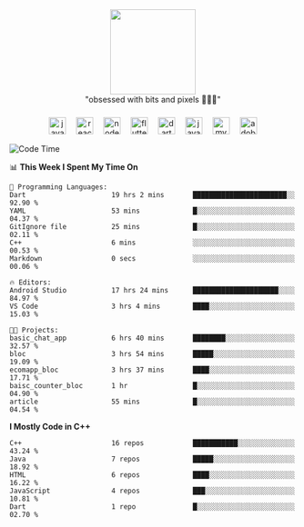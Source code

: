 


  <div align="center">
    
   <img src = "https://i.postimg.cc/W1R4TF4j/d6kpuve-c97567cf-518b-4b86-a271-5c89d88d22f7.gif"  width=150px height=150px />
 </div>

<div align="center">
  "obsessed with bits and pixels 🧑‍💻🎨"
</div>

  ###
<div align="center">
  <img src="https://cdn.jsdelivr.net/gh/devicons/devicon/icons/javascript/javascript-original.svg" height="30" alt="javascript logo"  />
  <img width="10" />
  <img src="https://cdn.jsdelivr.net/gh/devicons/devicon/icons/react/react-original.svg" height="30" alt="react logo"  />
  <img width="10" />
  <img src="https://cdn.jsdelivr.net/gh/devicons/devicon/icons/nodejs/nodejs-original.svg" height="30" alt="nodejs logo"  />
  <img width="10" />
  <img src="https://cdn.jsdelivr.net/gh/devicons/devicon/icons/flutter/flutter-original.svg" height="30" alt="flutter logo"  />
  <img width="10" />
  <img src="https://cdn.jsdelivr.net/gh/devicons/devicon/icons/dart/dart-original.svg" height="30" alt="dart logo"  />
  <img width="10" />
  <img src="https://cdn.jsdelivr.net/gh/devicons/devicon/icons/java/java-original.svg" height="30" alt="java logo"  />
  <img width="10" />
  <img src="https://skillicons.dev/icons?i=mysql" height="30" alt="mysql logo"  />
  <img width="10" />
  <img src="https://skillicons.dev/icons?i=pr" height="30" alt="adobepremierepro logo"  />
</div>




<!--START_SECTION:waka-->
![Code Time](http://img.shields.io/badge/Code%20Time-154%20hrs%2057%20mins-blue)

📊 **This Week I Spent My Time On** 

```text
💬 Programming Languages: 
Dart                     19 hrs 2 mins       ███████████████████████░░   92.90 % 
YAML                     53 mins             █░░░░░░░░░░░░░░░░░░░░░░░░   04.37 % 
GitIgnore file           25 mins             █░░░░░░░░░░░░░░░░░░░░░░░░   02.11 % 
C++                      6 mins              ░░░░░░░░░░░░░░░░░░░░░░░░░   00.53 % 
Markdown                 0 secs              ░░░░░░░░░░░░░░░░░░░░░░░░░   00.06 % 

🔥 Editors: 
Android Studio           17 hrs 24 mins      █████████████████████░░░░   84.97 % 
VS Code                  3 hrs 4 mins        ████░░░░░░░░░░░░░░░░░░░░░   15.03 % 

🐱‍💻 Projects: 
basic_chat_app           6 hrs 40 mins       ████████░░░░░░░░░░░░░░░░░   32.57 % 
bloc                     3 hrs 54 mins       █████░░░░░░░░░░░░░░░░░░░░   19.09 % 
ecomapp_bloc             3 hrs 37 mins       ████░░░░░░░░░░░░░░░░░░░░░   17.71 % 
baisc_counter_bloc       1 hr                █░░░░░░░░░░░░░░░░░░░░░░░░   04.90 % 
article                  55 mins             █░░░░░░░░░░░░░░░░░░░░░░░░   04.54 % 
```

**I Mostly Code in C++** 

```text
C++                      16 repos            ███████████░░░░░░░░░░░░░░   43.24 % 
Java                     7 repos             █████░░░░░░░░░░░░░░░░░░░░   18.92 % 
HTML                     6 repos             ████░░░░░░░░░░░░░░░░░░░░░   16.22 % 
JavaScript               4 repos             ███░░░░░░░░░░░░░░░░░░░░░░   10.81 % 
Dart                     1 repo              █░░░░░░░░░░░░░░░░░░░░░░░░   02.70 % 
```




<!--END_SECTION:waka-->
